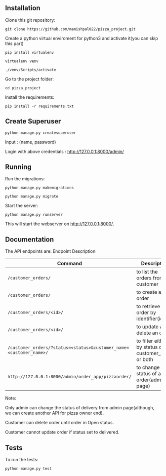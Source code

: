 ## Installation
Clone this git repository:
```
git clone https://github.com/manishpal022/pizza_project.git
```
Create a python virtual enviroment for python3 and activate it(you can skip this part)
```
pip install virtualenv
```
```
virtualenv venv
```
```
./venv/Scripts/activate
```

Go to the project folder:

```
cd pizza_project
```
Install the requirements:
```
pip install -r requirements.txt
```

## Create Superuser
```
python manage.py createsuperuser
```
Input : (name, password)

Login with above credentials : http://127.0.0.1:8000/admin/

## Running
Run the migrations:
```
python manage.py makemigrations
```
```
python manage.py migrate
```
Start the server:
```
python manage.py runserver
```
This will start the webserver on http://127.0.0.1:8000/.

## Documentation
The API endpoints are:
Endpoint	Description

| Command | Description |
| --- | --- |
| `/customer_orders/` | to list the orders from a customer |
| `/customer_orders/` | to create a new order |
| `/customer_orders/<id>/` | to retrieve order by identifier(id) |
| `/customer_orders/<id>/` | to update and delete an order |
| `/customer_orders/?status=<status>&customer_name=<customer_name>/` | to filter either by status or customer_name or both |
| `http://127.0.0.1:8000/admin/order_app/pizzaorder/` | to change status of any order(admin-page) |

Note: 

Only admin can change the status of delivery from admin page(although, we can create another API for pizza owner end).

Customer can delete order until order in Open status.

Customer cannot update order if status set to delivered. 

## Tests
To run the tests:
```
python manage.py test
```
